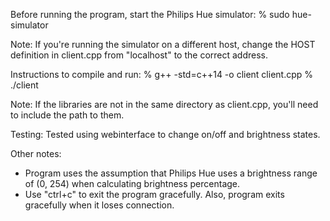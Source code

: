 Before running the program, start the Philips Hue simulator:
  % sudo hue-simulator

Note: If you're running the simulator on a different host,
      change the HOST definition in client.cpp from "localhost"
      to the correct address.

Instructions to compile and run:
  % g++ -std=c++14 -o client client.cpp
  % ./client
  
Note: If the libraries are not in the same directory as client.cpp,
      you'll need to include the path to them.
      
Testing:
  Tested using webinterface to change on/off and brightness states.
  
Other notes:
  - Program uses the assumption that Philips Hue uses a brightness range
    of (0, 254) when calculating brightness percentage.
  - Use "ctrl+c" to exit the program gracefully.
    Also, program exits gracefully when it loses connection.

